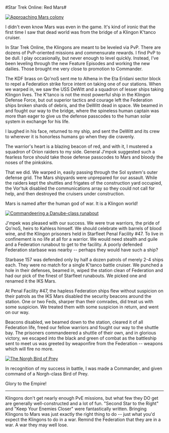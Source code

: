 #Star Trek Online: Red Mars#

[![](http://westkarana.com/wp-content/uploads/2010/11/GameClient-2010-11-18-21-41-10-21-480x384.jpg "Approaching Mars colony")](http://westkarana.com/wp-content/uploads/2010/11/GameClient-2010-11-18-21-41-10-21.jpg)

I didn't even know Mars was even in the game. It's kind of ironic that the first time I saw that dead world was from the bridge of a Klingon K'tanco cruiser.

In Star Trek Online, the Klingons are meant to be leveled via PvP. There are dozens of PvP-oriented missions and commensurate rewards. I find PvP to be dull. I play occasionally, but never enough to level quickly. Instead, I've been leveling through the new Feature Episodes and working the new dailies. Those brought me very close to promotion to Commander.

The KDF brass on Qo'noS sent me to Alhena in the Eta Eridani sector block to repel a Federation strike force intent on taking one of our stations. When we warped in, we saw the USS DeWitt and a squadron of lesser ships taking Klingon lives. The K'tanco is not the most powerful ship in the Klingon Defense Force, but out superior tactics and courage left the Federation ships broken shards of debris, and the DeWitt dead in space. We beamed in and fought our way to the bridge, where the spineless human captain was more than eager to give us the defense passcodes to the human solar system in exchange for his life.

I laughed in his face, returned to my ship, and sent the DeWitt and its crew to wherever it is honorless humans go when they die cravenly.

The warrior's heart is a blazing beacon of red, and with it, I mustered a squadron of Orion raiders to my side. General J'mpok suggested such a fearless force should take those defense passcodes to Mars and bloody the noses of the pinkskins.

That we did. We warped in, easily passing through the Sol system's outer defense grid. The Mars shipyards were unprepared for our assault. While the raiders kept the shuttles and frigates of the construction yard occupied, the Vor'tuk disabled the communications array so they could not call for help, and then destroyed the cruisers under construction.

Mars is named after the human god of war. It is a Klingon world!

[![](http://westkarana.com/wp-content/uploads/2010/11/GameClient-2010-11-18-23-26-41-17-480x384.jpg "Commandeering a Danube-class runabout")](http://westkarana.com/wp-content/uploads/2010/11/GameClient-2010-11-18-23-26-41-17.jpg)

J'mpek was pleased with our success. We were true warriors, the pride of Qo'noS, heirs to Kahless himself. We should celebrate with barrels of blood wine, and the Klingon prisoners held in Starfleet Penal Facility #47. To live in confinement is no life at all for a warrior. We would need stealth and guile and a Federation runabout to get to the facility. A poorly defended Federation starbase was nearby -- perhaps they would have such a ship?

Starbase 157 was defended only by half a dozen patrols of merely 2-4 ships each. They were no match for a single K'tanco battle cruiser. We punched a hole in their defenses, beamed in, wiped the station clean of Federation and had our pick of the finest of Starfleet runabouts. We picked one and renamed it the IKS Mars.

At Penal Facility #47, the hapless Federation ships flew without suspicion on their patrols as the IKS Mars disabled the security beacons around the station. One or two Feds, sharper than their comrades, did treat us with some suspicion. We treated them with some suspicion in return, and went on our way.

Beacons disabled, we beamed down to the station, cleared it of all Federation life, freed our fellow warriors and fought our way to the shuttle bay. The prisoners commandeered a shuttle of their own, and in glorious victory, we escaped into the black and green of combat as the battleship sent to meet us was greeted by weaponfire from the Federation -- weapons which will fire no more.

[![](http://westkarana.com/wp-content/uploads/2010/11/GameClient-2010-11-19-00-19-10-76-480x384.jpg "The Norgh Bird of Prey")](http://westkarana.com/wp-content/uploads/2010/11/GameClient-2010-11-19-00-19-10-76.jpg)

In recognition of my success in battle, I was made a Commander, and given command of a Norgh-class Bird of Prey.

Glory to the Empire!

---

Klingons don't get nearly enough PvE missions, but what few they DO get are generally well-constructed and a lot of fun. "Second Star to the Right" and "Keep Your Enemies Closer" were fantastically written. Bringing Klingons to Mars was just exactly the right thing to do -- just what you'd expect the Klingons to do in a war. Remind the Federation that they are in a war. A war they may well lose.

